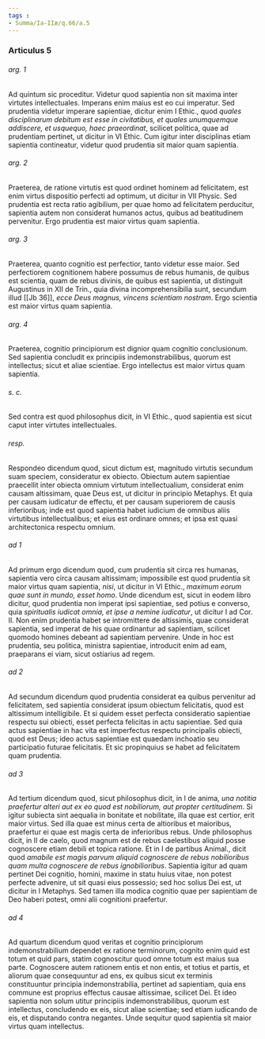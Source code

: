 ```yaml
---
tags : 
- Summa/Ia-IIæ/q.66/a.5
---
```


### Articulus 5

###### arg. 1
Ad quintum sic proceditur. Videtur quod sapientia non sit maxima inter virtutes intellectuales. Imperans enim maius est eo cui imperatur. Sed prudentia videtur imperare sapientiae, dicitur enim I Ethic., quod *quales disciplinarum debitum est esse in civitatibus, et quales unumquemque addiscere, et usquequo, haec praeordinat*, scilicet politica, quae ad prudentiam pertinet, ut dicitur in VI Ethic. Cum igitur inter disciplinas etiam sapientia contineatur, videtur quod prudentia sit maior quam sapientia.

###### arg. 2
Praeterea, de ratione virtutis est quod ordinet hominem ad felicitatem, est enim virtus dispositio perfecti ad optimum, ut dicitur in VII Physic. Sed prudentia est recta ratio agibilium, per quae homo ad felicitatem perducitur, sapientia autem non considerat humanos actus, quibus ad beatitudinem pervenitur. Ergo prudentia est maior virtus quam sapientia.

###### arg. 3
Praeterea, quanto cognitio est perfectior, tanto videtur esse maior. Sed perfectiorem cognitionem habere possumus de rebus humanis, de quibus est scientia, quam de rebus divinis, de quibus est sapientia, ut distinguit Augustinus in XII de Trin., quia divina incomprehensibilia sunt, secundum illud [[Jb 36]], *ecce Deus magnus, vincens scientiam nostram*. Ergo scientia est maior virtus quam sapientia.

###### arg. 4
Praeterea, cognitio principiorum est dignior quam cognitio conclusionum. Sed sapientia concludit ex principiis indemonstrabilibus, quorum est intellectus; sicut et aliae scientiae. Ergo intellectus est maior virtus quam sapientia.

###### s. c.
Sed contra est quod philosophus dicit, in VI Ethic., quod sapientia est sicut caput inter virtutes intellectuales.

###### resp.
Respondeo dicendum quod, sicut dictum est, magnitudo virtutis secundum suam speciem, consideratur ex obiecto. Obiectum autem sapientiae praecellit inter obiecta omnium virtutum intellectualium, considerat enim causam altissimam, quae Deus est, ut dicitur in principio Metaphys. Et quia per causam iudicatur de effectu, et per causam superiorem de causis inferioribus; inde est quod sapientia habet iudicium de omnibus aliis virtutibus intellectualibus; et eius est ordinare omnes; et ipsa est quasi architectonica respectu omnium.

###### ad 1
Ad primum ergo dicendum quod, cum prudentia sit circa res humanas, sapientia vero circa causam altissimam; impossibile est quod prudentia sit maior virtus quam sapientia, *nisi*, ut dicitur in VI Ethic., *maximum eorum quae sunt in mundo, esset homo*. Unde dicendum est, sicut in eodem libro dicitur, quod prudentia non imperat ipsi sapientiae, sed potius e converso, quia *spiritualis iudicat omnia, et ipse a nemine iudicatur*, ut dicitur I ad Cor. II. Non enim prudentia habet se intromittere de altissimis, quae considerat sapientia, sed imperat de his quae ordinantur ad sapientiam, scilicet quomodo homines debeant ad sapientiam pervenire. Unde in hoc est prudentia, seu politica, ministra sapientiae, introducit enim ad eam, praeparans ei viam, sicut ostiarius ad regem.

###### ad 2
Ad secundum dicendum quod prudentia considerat ea quibus pervenitur ad felicitatem, sed sapientia considerat ipsum obiectum felicitatis, quod est altissimum intelligibile. Et si quidem esset perfecta consideratio sapientiae respectu sui obiecti, esset perfecta felicitas in actu sapientiae. Sed quia actus sapientiae in hac vita est imperfectus respectu principalis obiecti, quod est Deus; ideo actus sapientiae est quaedam inchoatio seu participatio futurae felicitatis. Et sic propinquius se habet ad felicitatem quam prudentia.

###### ad 3
Ad tertium dicendum quod, sicut philosophus dicit, in I de anima, *una notitia praefertur alteri aut ex eo quod est nobiliorum, aut propter certitudinem*. Si igitur subiecta sint aequalia in bonitate et nobilitate, illa quae est certior, erit maior virtus. Sed illa quae est minus certa de altioribus et maioribus, praefertur ei quae est magis certa de inferioribus rebus. Unde philosophus dicit, in II de caelo, quod magnum est de rebus caelestibus aliquid posse cognoscere etiam debili et topica ratione. Et in I de partibus Animal., dicit quod *amabile est magis parvum aliquid cognoscere de rebus nobilioribus quam multa cognoscere de rebus ignobilioribus*. Sapientia igitur ad quam pertinet Dei cognitio, homini, maxime in statu huius vitae, non potest perfecte advenire, ut sit quasi eius possessio; sed hoc solius Dei est, ut dicitur in I Metaphys. Sed tamen illa modica cognitio quae per sapientiam de Deo haberi potest, omni alii cognitioni praefertur.

###### ad 4
Ad quartum dicendum quod veritas et cognitio principiorum indemonstrabilium dependet ex ratione terminorum, cognito enim quid est totum et quid pars, statim cognoscitur quod omne totum est maius sua parte. Cognoscere autem rationem entis et non entis, et totius et partis, et aliorum quae consequuntur ad ens, ex quibus sicut ex terminis constituuntur principia indemonstrabilia, pertinet ad sapientiam, quia ens commune est proprius effectus causae altissimae, scilicet Dei. Et ideo sapientia non solum utitur principiis indemonstrabilibus, quorum est intellectus, concludendo ex eis, sicut aliae scientiae; sed etiam iudicando de eis, et disputando contra negantes. Unde sequitur quod sapientia sit maior virtus quam intellectus.

